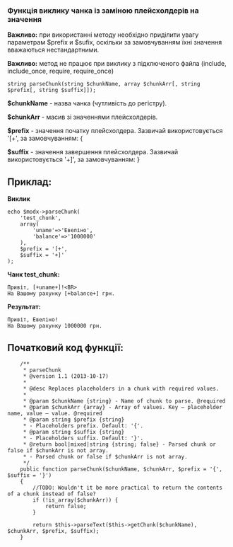 ### Функція виклику чанка із заміною плейсхолдерів на значення

**Важливо:** при використанні методу необхідно приділити увагу параметрам $prefix и $sufix, оскільки за замовчуванням їхні значення вважаються нестандартними.

**Важливо:** метод не працює при виклику з підключеного файла (include, include_once, require, require_once)

```
string parseChunk(string $chunkName, array $chunkArr[, string $prefix[, string $suffix]]);
```

**$chunkName** - назва чанка (чутливість до регістру).

**$chunkArr** - масив зі значеннями плейсхолдерів.

**$prefix** - значення початку плейсхолдера. Зазвичай використовується '[+', за замовчуванням: {

**$suffix** - значення завершення плейсхолдера. Зазвичай використовується '+]', за замовчуванням: }

## Приклад:

**Виклик**
```
echo $modx->parseChunk(
	'test_chunk',
	array(
		'uname'=>'Евеліно',
		'balance'=>'1000000'
	),
	$prefix = '[+',
	$suffix = '+]'
);
```
**Чанк test_chunk:**
```
Привіт, [+uname+]!<BR>
На Вашому рахунку [+balance+] грн.
```
**Результат:**
```
Привіт, Евеліно!
На Вашому рахунку 1000000 грн.
```
	
## Початковий код функції:
```
    /**
     * parseChunk
     * @version 1.1 (2013-10-17)
     *
     * @desc Replaces placeholders in a chunk with required values.
     *
     * @param $chunkName {string} - Name of chunk to parse. @required
     * @param $chunkArr {array} - Array of values. Key — placeholder name, value — value. @required
     * @param string $prefix {string}
     * - Placeholders prefix. Default: '{'.
     * @param string $suffix {string}
     * - Placeholders suffix. Default: '}'.
     * @return bool|mixed|string {string; false} - Parsed chunk or false if $chunkArr is not array.
     * - Parsed chunk or false if $chunkArr is not array.
     */
    public function parseChunk($chunkName, $chunkArr, $prefix = '{', $suffix = '}')
    {
        //TODO: Wouldn't it be more practical to return the contents of a chunk instead of false?
        if (!is_array($chunkArr)) {
            return false;
        }

        return $this->parseText($this->getChunk($chunkName), $chunkArr, $prefix, $suffix);
    }	
```